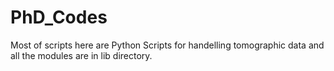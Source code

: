 # PhD_Codes

Most of scripts here are Python Scripts for handelling tomographic data and all the modules are in lib directory.
